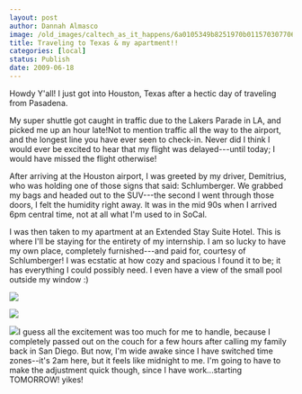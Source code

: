 ```yaml
---
layout: post
author: Dannah Almasco
image: /old_images/caltech_as_it_happens/6a0105349b8251970b011570307706970c.jpg
title: Traveling to Texas & my apartment!!
categories: [local]
status: Publish
date: 2009-06-18
---
```



Howdy Y'all!
I just got into Houston, Texas after a hectic day of traveling from Pasadena.

My super shuttle got caught in traffic due to the Lakers Parade in LA, and picked me up an hour late!Not to mention traffic all the way to the airport, and the longest line you have ever seen to check-in. Never did I think I would ever be excited to hear that my flight was delayed---until today; I would have missed the flight otherwise! 

After arriving at the Houston airport, I was greeted by my driver, Demitrius, who was holding one of those signs that said: Schlumberger. We grabbed my bags and headed out to the SUV---the second I went through those doors, I felt the humidity right away. It was in the mid 90s when I arrived 6pm central time, not at all what I'm used to in SoCal.

I was then taken to my apartment at an Extended Stay Suite Hotel. This is where I'll be staying for the entirety of my internship. I am so lucky to have my own place, completely furnished---and paid for, courtesy of Schlumberger! I was ecstatic at how cozy and spacious I found it to be; it has everything I could possibly need. I even have a view of the small pool outside my window :)

![](/old_images/caltech_as_it_happens/6a0105349b8251970b01157125c703970b.jpg)

![](/old_images/caltech_as_it_happens/6a0105349b8251970b01157125c75b970b.jpg)

![](/old_images/caltech_as_it_happens/6a0105349b8251970b01157125c75b970b.jpg)I guess all the excitement was too much for me to handle, because I completely passed out on the couch for a few hours after calling my family back in San Diego. But now, I'm wide awake since I have switched time zones--it's 2am here, but it feels like midnight to me. I'm going to have to make the adjustment quick though, since I have work...starting TOMORROW! yikes!
